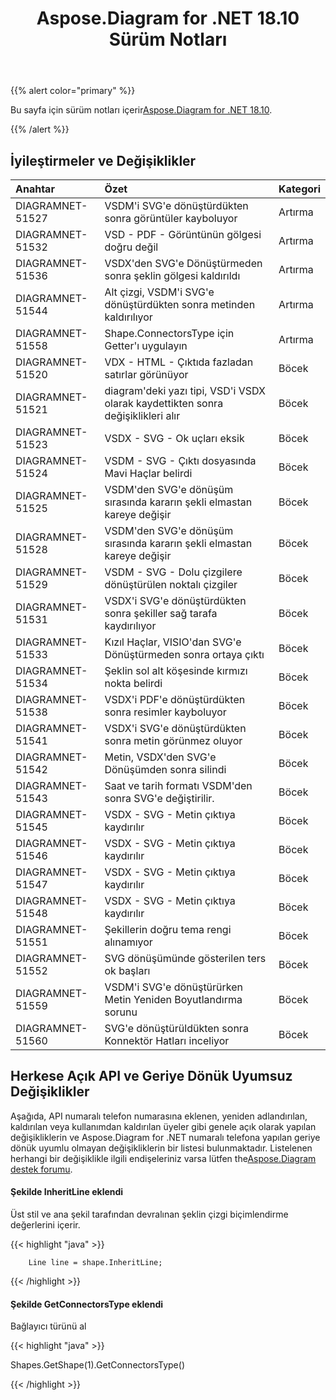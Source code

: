 ﻿---
title: Aspose.Diagram for .NET 18.10 Sürüm Notları
type: docs
weight: 30
url: /tr/net/aspose-diagram-for-net-18-10-release-notes/
---
{{% alert color="primary" %}} 

 Bu sayfa için sürüm notları içerir[Aspose.Diagram for .NET 18.10](https://www.nuget.org/packages/Aspose.Diagram/18.10.0).

{{% /alert %}} 
## **İyileştirmeler ve Değişiklikler**

|**Anahtar**|**Özet**|**Kategori**|
|:- |:- |:- |
|DIAGRAMNET-51527|VSDM'i SVG'e dönüştürdükten sonra görüntüler kayboluyor|Artırma|
|DIAGRAMNET-51532|VSD - PDF - Görüntünün gölgesi doğru değil|Artırma|
|DIAGRAMNET-51536|VSDX'den SVG'e Dönüştürmeden sonra şeklin gölgesi kaldırıldı|Artırma|
|DIAGRAMNET-51544|Alt çizgi, VSDM'i SVG'e dönüştürdükten sonra metinden kaldırılıyor|Artırma|
|DIAGRAMNET-51558|Shape.ConnectorsType için Getter'ı uygulayın|Artırma|
|DIAGRAMNET-51520|VDX - HTML - Çıktıda fazladan satırlar görünüyor|Böcek|
|DIAGRAMNET-51521|diagram'deki yazı tipi, VSD'i VSDX olarak kaydettikten sonra değişiklikleri alır|Böcek|
|DIAGRAMNET-51523|VSDX - SVG - Ok uçları eksik|Böcek|
|DIAGRAMNET-51524|VSDM - SVG - Çıktı dosyasında Mavi Haçlar belirdi|Böcek|
|DIAGRAMNET-51525|VSDM'den SVG'e dönüşüm sırasında kararın şekli elmastan kareye değişir|Böcek|
|DIAGRAMNET-51528|VSDM'den SVG'e dönüşüm sırasında kararın şekli elmastan kareye değişir|Böcek|
|DIAGRAMNET-51529|VSDM - SVG - Dolu çizgilere dönüştürülen noktalı çizgiler|Böcek|
|DIAGRAMNET-51531|VSDX'i SVG'e dönüştürdükten sonra şekiller sağ tarafa kaydırılıyor|Böcek|
|DIAGRAMNET-51533|Kızıl Haçlar, VISIO'dan SVG'e Dönüştürmeden sonra ortaya çıktı|Böcek|
|DIAGRAMNET-51534|Şeklin sol alt köşesinde kırmızı nokta belirdi|Böcek|
|DIAGRAMNET-51538|VSDX'i PDF'e dönüştürdükten sonra resimler kayboluyor|Böcek|
|DIAGRAMNET-51541|VSDX'i SVG'e dönüştürdükten sonra metin görünmez oluyor|Böcek|
|DIAGRAMNET-51542|Metin, VSDX'den SVG'e Dönüşümden sonra silindi|Böcek|
|DIAGRAMNET-51543|Saat ve tarih formatı VSDM'den sonra SVG'e değiştirilir.|Böcek|
|DIAGRAMNET-51545|VSDX - SVG - Metin çıktıya kaydırılır|Böcek|
|DIAGRAMNET-51546|VSDX - SVG - Metin çıktıya kaydırılır|Böcek|
|DIAGRAMNET-51547|VSDX - SVG - Metin çıktıya kaydırılır|Böcek|
|DIAGRAMNET-51548|VSDX - SVG - Metin çıktıya kaydırılır|Böcek|
|DIAGRAMNET-51551|Şekillerin doğru tema rengi alınamıyor|Böcek|
|DIAGRAMNET-51552|SVG dönüşümünde gösterilen ters ok başları|Böcek|
|DIAGRAMNET-51559|VSDM'i SVG'e dönüştürürken Metin Yeniden Boyutlandırma sorunu|Böcek|
|DIAGRAMNET-51560|SVG'e dönüştürüldükten sonra Konnektör Hatları inceliyor|Böcek|
## **Herkese Açık API ve Geriye Dönük Uyumsuz Değişiklikler**
Aşağıda, API numaralı telefon numarasına eklenen, yeniden adlandırılan, kaldırılan veya kullanımdan kaldırılan üyeler gibi genele açık olarak yapılan değişikliklerin ve Aspose.Diagram for .NET numaralı telefona yapılan geriye dönük uyumlu olmayan değişikliklerin bir listesi bulunmaktadır. Listelenen herhangi bir değişiklikle ilgili endişeleriniz varsa lütfen the[Aspose.Diagram destek forumu](https://forum.aspose.com/c/diagram/17).
#### **Şekilde InheritLine eklendi**
Üst stil ve ana şekil tarafından devralınan şeklin çizgi biçimlendirme değerlerini içerir.

{{< highlight "java" >}}

 		Line line = shape.InheritLine;

{{< /highlight >}}


#### **Şekilde GetConnectorsType eklendi**
Bağlayıcı türünü al

{{< highlight "java" >}}

 Shapes.GetShape(1).GetConnectorsType()

{{< /highlight >}}

